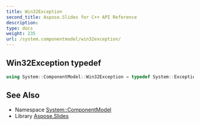 ```yaml
---
title: Win32Exception
second_title: Aspose.Slides for C++ API Reference
description: 
type: docs
weight: 235
url: /system.componentmodel/win32exception/
---
```

## Win32Exception typedef




```cpp
using System::ComponentModel::Win32Exception = typedef System::ExceptionWrapper<Details_Win32Exception>
```

## See Also

* Namespace [System::ComponentModel](../)
* Library [Aspose.Slides](../../)